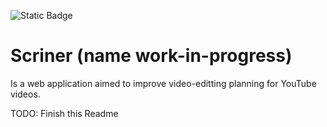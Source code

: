 ![Static Badge](https://img.shields.io/badge/Status-Work_in_progress-purple)

# Scriner (name work-in-progress)

Is a web application aimed to improve video-editting planning for YouTube videos.

TODO: Finish this Readme
